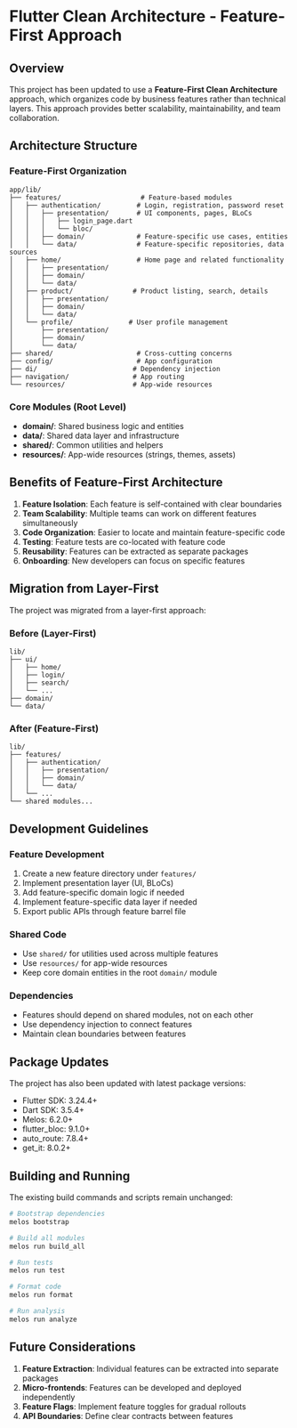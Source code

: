 # Flutter Clean Architecture - Feature-First Approach

## Overview

This project has been updated to use a **Feature-First Clean Architecture** approach, which organizes code by business features rather than technical layers. This approach provides better scalability, maintainability, and team collaboration.

## Architecture Structure

### Feature-First Organization

```
app/lib/
├── features/                    # Feature-based modules
│   ├── authentication/         # Login, registration, password reset
│   │   ├── presentation/       # UI components, pages, BLoCs
│   │   │   ├── login_page.dart
│   │   │   └── bloc/
│   │   ├── domain/             # Feature-specific use cases, entities
│   │   └── data/               # Feature-specific repositories, data sources
│   ├── home/                   # Home page and related functionality
│   │   ├── presentation/
│   │   ├── domain/
│   │   └── data/
│   ├── product/               # Product listing, search, details
│   │   ├── presentation/
│   │   ├── domain/
│   │   └── data/
│   └── profile/              # User profile management
│       ├── presentation/
│       ├── domain/
│       └── data/
├── shared/                     # Cross-cutting concerns
├── config/                     # App configuration
├── di/                        # Dependency injection
├── navigation/                # App routing
└── resources/                 # App-wide resources
```

### Core Modules (Root Level)

- **domain/**: Shared business logic and entities
- **data/**: Shared data layer and infrastructure
- **shared/**: Common utilities and helpers
- **resources/**: App-wide resources (strings, themes, assets)

## Benefits of Feature-First Architecture

1. **Feature Isolation**: Each feature is self-contained with clear boundaries
2. **Team Scalability**: Multiple teams can work on different features simultaneously
3. **Code Organization**: Easier to locate and maintain feature-specific code
4. **Testing**: Feature tests are co-located with feature code
5. **Reusability**: Features can be extracted as separate packages
6. **Onboarding**: New developers can focus on specific features

## Migration from Layer-First

The project was migrated from a layer-first approach:

### Before (Layer-First)
```
lib/
├── ui/
│   ├── home/
│   ├── login/
│   ├── search/
│   └── ...
├── domain/
└── data/
```

### After (Feature-First)
```
lib/
├── features/
│   ├── authentication/
│   │   ├── presentation/
│   │   ├── domain/
│   │   └── data/
│   └── ...
└── shared modules...
```

## Development Guidelines

### Feature Development
1. Create a new feature directory under `features/`
2. Implement presentation layer (UI, BLoCs)
3. Add feature-specific domain logic if needed
4. Implement feature-specific data layer if needed
5. Export public APIs through feature barrel file

### Shared Code
- Use `shared/` for utilities used across multiple features
- Use `resources/` for app-wide resources
- Keep core domain entities in the root `domain/` module

### Dependencies
- Features should depend on shared modules, not on each other
- Use dependency injection to connect features
- Maintain clean boundaries between features

## Package Updates

The project has also been updated with latest package versions:

- Flutter SDK: 3.24.4+
- Dart SDK: 3.5.4+
- Melos: 6.2.0+
- flutter_bloc: 9.1.0+
- auto_route: 7.8.4+
- get_it: 8.0.2+

## Building and Running

The existing build commands and scripts remain unchanged:

```bash
# Bootstrap dependencies
melos bootstrap

# Build all modules
melos run build_all

# Run tests
melos run test

# Format code
melos run format

# Run analysis
melos run analyze
```

## Future Considerations

1. **Feature Extraction**: Individual features can be extracted into separate packages
2. **Micro-frontends**: Features can be developed and deployed independently
3. **Feature Flags**: Implement feature toggles for gradual rollouts
4. **API Boundaries**: Define clear contracts between features